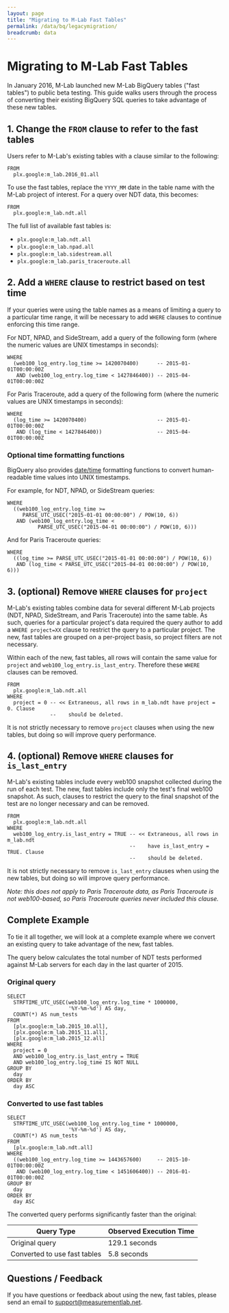 ```yaml
---
layout: page
title: "Migrating to M-Lab Fast Tables"
permalink: /data/bq/legacymigration/
breadcrumb: data
---
```


# Migrating to M-Lab Fast Tables

In January 2016, M-Lab launched new M-Lab BigQuery tables ("fast tables") to public beta testing. This guide walks users through the process of converting their existing BigQuery SQL queries to take advantage of these new tables.

## 1. Change the `FROM` clause to refer to the fast tables

Users refer to M-Lab's existing tables with a clause similar to the following:

```
FROM
  plx.google:m_lab.2016_01.all
```

To use the fast tables, replace the `YYYY_MM` date in the table name with the M-Lab project of interest. For a query over NDT data, this becomes:

```
FROM
  plx.google:m_lab.ndt.all
```

The full list of available fast tables is:

* `plx.google:m_lab.ndt.all`
* `plx.google:m_lab.npad.all`
* `plx.google:m_lab.sidestream.all`
* `plx.google:m_lab.paris_traceroute.all`

## 2. Add a `WHERE` clause to restrict based on test time

If your queries were using the table names as a means of limiting a query to a particular time range, it will be necessary to add `WHERE` clauses to continue enforcing this time range.

For NDT, NPAD, and SideStream, add a query of the following form (where the numeric values are UNIX timestamps in seconds):

```
WHERE
  (web100_log_entry.log_time >= 1420070400)      -- 2015-01-01T00:00:00Z
   AND (web100_log_entry.log_time < 1427846400)) -- 2015-04-01T00:00:00Z
```

For Paris Traceroute, add a query of the following form (where the numeric
values are UNIX timestamps in seconds):

```
WHERE
  (log_time >= 1420070400)                       -- 2015-01-01T00:00:00Z
   AND (log_time < 1427846400))                  -- 2015-04-01T00:00:00Z
```

### Optional time formatting functions

BigQuery also provides [date/time](https://cloud.google.com/bigquery/query-reference?hl=en#datetimefunctions) formatting functions to convert human-readable time values into UNIX timestamps.

For example, for NDT, NPAD, or SideStream queries:

```
WHERE
  ((web100_log_entry.log_time >=
     PARSE_UTC_USEC("2015-01-01 00:00:00") / POW(10, 6))
   AND (web100_log_entry.log_time <
          PARSE_UTC_USEC("2015-04-01 00:00:00") / POW(10, 6)))
```

And for Paris Traceroute queries:

```
WHERE
  ((log_time >= PARSE_UTC_USEC("2015-01-01 00:00:00") / POW(10, 6))
   AND (log_time < PARSE_UTC_USEC("2015-04-01 00:00:00") / POW(10, 6)))
```

## 3. (optional) Remove `WHERE` clauses for `project`

M-Lab's existing tables combine data for several different M-Lab projects (NDT, NPAD, SideStream, and Paris Traceroute) into the same table. As such, queries for a particular project's data required the query author to add a `WHERE project=XX` clause to restrict the query to a particular project. The new, fast tables are grouped on a per-project basis, so project filters are not necessary.

Within each of the new, fast tables, all rows will contain the same value for `project` and `web100_log_entry.is_last_entry`. Therefore these `WHERE` clauses can be removed.

```
FROM
  plx.google:m_lab.ndt.all
WHERE
  project = 0 -- << Extraneous, all rows in m_lab.ndt have project = 0. Clause
              --    should be deleted.
```

It is not strictly necessary to remove `project` clauses when using the new tables, but doing so will improve query performance.

## 4. (optional) Remove `WHERE` clauses for `is_last_entry`

M-Lab's existing tables include every web100 snapshot collected during the run of each test. The new, fast tables include only the test's final web100 snapshot. As such, clauses to restrict the query to the final snapshot of the test are no longer necessary and can be removed.

```
FROM
  plx.google:m_lab.ndt.all
WHERE
  web100_log_entry.is_last_entry = TRUE -- << Extraneous, all rows in m_lab.ndt
                                        --    have is_last_entry = TRUE. Clause
                                        --    should be deleted.
```

It is not strictly necessary to remove `is_last_entry` clauses when using the new tables, but doing so will improve query performance.

*Note: this does not apply to Paris Traceroute data, as Paris Traceroute is not web100-based, so Paris Traceroute queries never included this clause.*

## Complete Example

To tie it all together, we will look at a complete example where we convert an existing query to take advantage of the new, fast tables.

The query below calculates the total number of NDT tests performed against M-Lab servers for each day in the last quarter of 2015.

### Original query

```
SELECT
  STRFTIME_UTC_USEC(web100_log_entry.log_time * 1000000,
                    '%Y-%m-%d') AS day,
  COUNT(*) AS num_tests
FROM
  [plx.google:m_lab.2015_10.all],
  [plx.google:m_lab.2015_11.all],
  [plx.google:m_lab.2015_12.all]
WHERE
  project = 0
  AND web100_log_entry.is_last_entry = TRUE
  AND web100_log_entry.log_time IS NOT NULL
GROUP BY
  day
ORDER BY
  day ASC
```

### Converted to use fast tables

```
SELECT
  STRFTIME_UTC_USEC(web100_log_entry.log_time * 1000000,
                    '%Y-%m-%d') AS day,
  COUNT(*) AS num_tests
FROM
  [plx.google:m_lab.ndt.all]
WHERE
  ((web100_log_entry.log_time >= 1443657600)     -- 2015-10-01T00:00:00Z
   AND (web100_log_entry.log_time < 1451606400)) -- 2016-01-01T00:00:00Z
GROUP BY
  day
ORDER BY
  day ASC
```

The converted query performs significantly faster than the original:

| Query Type                   | Observed Execution Time |
|------------------------------|-------------------------|
| Original query               | 129.1 seconds           |
| Converted to use fast tables | 5.8 seconds             |

## Questions / Feedback

If you have questions or feedback about using the new, fast tables, please send an email to [support@measurementlab.net](support@measurementlab.net).
